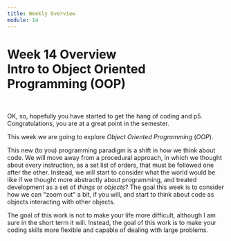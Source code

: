 ```yaml
---
title: Weekly Overview
module: 14
---
```


# Week 14 Overview <br />Intro to Object Oriented Programming (OOP)


<br />

<!-- <div class="embed-responsive embed-responsive-16by9"><iframe class="embed-responsive-item" src="https://www.youtube.com/embed/GGX5lm2me0A" frameborder="0" allowfullscreen></iframe></div> -->


OK, so, hopefully you have started to get the hang of coding and p5. Congratulations, you are at a great point in the semester.

This week we are going to explore _Object Oriented Programming_ (_OOP_).

This new (to you) programming paradigm is a shift in how we think about code. We will move away from a procedural approach, in which we thought about every instruction, as a set list of orders, that must be followed one after the other. Instead, we will start to consider what the world would be like if we thought more abstractly about programming, and treated development as a set of _things_ or _objects_? The goal this week is to consider how we can "zoom out" a bit, if you will, and start to think about code as objects interacting with other objects.

The goal of this work is not to make your life more difficult, although I am sure in the short term it will. Instead, the goal of this work is to make your coding skills more flexible and capable of dealing with large problems.
